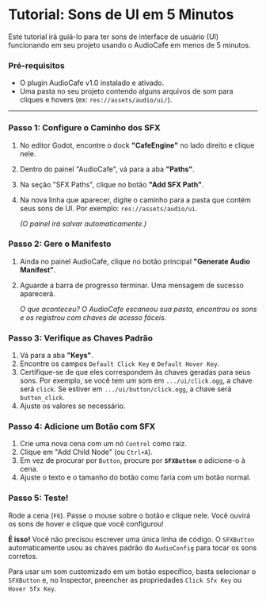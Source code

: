 # Tutorial: Sons de UI em 5 Minutos

Este tutorial irá guiá-lo para ter sons de interface de usuário (UI) funcionando em seu projeto usando o AudioCafe em menos de 5 minutos.

### Pré-requisitos

- O plugin AudioCafe v1.0 instalado e ativado.
- Uma pasta no seu projeto contendo alguns arquivos de som para cliques e hovers (ex: `res://assets/audio/ui/`).

---

### Passo 1: Configure o Caminho dos SFX

1.  No editor Godot, encontre o dock **"CafeEngine"** no lado direito e clique nele.
2.  Dentro do painel "AudioCafe", vá para a aba **"Paths"**.
3.  Na seção "SFX Paths", clique no botão **"Add SFX Path"**.
4.  Na nova linha que aparecer, digite o caminho para a pasta que contém seus sons de UI. Por exemplo: `res://assets/audio/ui`.

    *(O painel irá salvar automaticamente.)*

### Passo 2: Gere o Manifesto

1.  Ainda no painel AudioCafe, clique no botão principal **"Generate Audio Manifest"**.
2.  Aguarde a barra de progresso terminar. Uma mensagem de sucesso aparecerá.

    *O que aconteceu? O AudioCafe escaneou sua pasta, encontrou os sons e os registrou com chaves de acesso fáceis.*

### Passo 3: Verifique as Chaves Padrão

1.  Vá para a aba **"Keys"**.
2.  Encontre os campos `Default Click Key` e `Default Hover Key`.
3.  Certifique-se de que eles correspondem às chaves geradas para seus sons. Por exemplo, se você tem um som em `.../ui/click.ogg`, a chave será `click`. Se estiver em `.../ui/button/click.ogg`, a chave será `button_click`.
4.  Ajuste os valores se necessário.

### Passo 4: Adicione um Botão com SFX

1.  Crie uma nova cena com um nó `Control` como raiz.
2.  Clique em "Add Child Node" (ou `Ctrl+A`).
3.  Em vez de procurar por `Button`, procure por **`SFXButton`** e adicione-o à cena.
4.  Ajuste o texto e o tamanho do botão como faria com um botão normal.

### Passo 5: Teste!

Rode a cena (`F6`). Passe o mouse sobre o botão e clique nele. Você ouvirá os sons de hover e clique que você configurou!

**É isso!** Você não precisou escrever uma única linha de código. O `SFXButton` automaticamente usou as chaves padrão do `AudioConfig` para tocar os sons corretos.

Para usar um som customizado em um botão específico, basta selecionar o `SFXButton` e, no Inspector, preencher as propriedades `Click Sfx Key` ou `Hover Sfx Key`.
